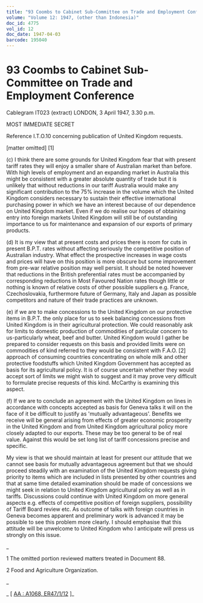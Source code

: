 ```yaml
---
title: "93 Coombs to Cabinet Sub-Committee on Trade and Employment Conference"
volume: "Volume 12: 1947, (other than Indonesia)"
doc_id: 4775
vol_id: 12
doc_date: 1947-04-03
barcode: 195040
---
```


# 93 Coombs to Cabinet Sub-Committee on Trade and Employment Conference

Cablegram IT023 (extract) LONDON, 3 April 1947, 3.30 p.m.

MOST IMMEDIATE SECRET

Reference I.T.O.10 concerning publication of United Kingdom requests.

[matter omitted] [1]

(c) I think there are some grounds for United Kingdom fear that with present tariff rates they will enjoy a smaller share of Australian market than before. With high levels of employment and an expanding market in Australia this might be consistent with a greater absolute quantity of trade but it is unlikely that without reductions in our tariff Australia would make any significant contribution to the 75% increase in the volume which the United Kingdom considers necessary to sustain their effective international purchasing power in which we have an interest because of our dependence on United Kingdom market. Even if we do realise our hopes of obtaining entry into foreign markets United Kingdom will still be of outstanding importance to us for maintenance and expansion of our exports of primary products.

(d) It is my view that at present costs and prices there is room for cuts in present B.P.T. rates without affecting seriously the competitive position of Australian industry. What effect the prospective increases in wage costs and prices will have on this position is more obscure but some improvement from pre-war relative position may well persist. It should be noted however that reductions in the British preferential rates must be accompanied by corresponding reductions in Most Favoured Nation rates though little or nothing is known of relative costs of other possible suppliers e.g. France, Czechoslovakia, furthermore future of Germany, Italy and Japan as possible competitors and nature of their trade practices are unknown.

(e) if we are to make concessions to the United Kingdom on our protective items in B.P.T. the only place for us to seek balancing concessions from United Kingdom is in their agricultural protection. We could reasonably ask for limits to domestic production of commodities of particular concern to us-particularly wheat, beef and butter. United Kingdom would I gather be prepared to consider requests on this basis and provided limits were on commodities of kind referred to they would be consistent with F.A.O. [2] approach of consuming countries concentrating on whole milk and other protective foodstuffs which United Kingdom Government has accepted as basis for its agricultural policy. It is of course uncertain whether they would accept sort of limits we might wish to suggest and it may prove very difficult to formulate precise requests of this kind. McCarthy is examining this aspect.

(f) If we are to conclude an agreement with the United Kingdom on lines in accordance with concepts accepted as basis for Geneva talks it will on the face of it be difficult to justify as 'mutually advantageous'. Benefits we receive will be general arising from effects of greater economic prosperity in the United Kingdom and from United Kingdom agricultural policy more closely adapted to our exports. These may be too general to be of real value. Against this would be set long list of tariff concessions precise and specific.

My view is that we should maintain at least for present our attitude that we cannot see basis for mutually advantageous agreement but that we should proceed steadily with an examination of the United Kingdom requests giving priority to items which are included in lists presented by other countries and that at same time detailed examination should be made of concessions we might seek in relation to United Kingdom agricultural policy as well as in tariffs. Discussions could continue with United Kingdom on more general aspects e.g. effects of competitive position of foreign suppliers, possibility of Tariff Board review etc. As outcome of talks with foreign countries in Geneva becomes apparent and preliminary work is advanced it may be possible to see this problem more clearly. I should emphasise that this attitude will be unwelcome to United Kingdom who I anticipate will press us strongly on this issue.

_

1 The omitted portion reviewed matters treated in Document 88.

2 Food and Agriculture Organization.

_

_ [ [AA : A1068, ER47/1/12](http://www.naa.gov.au/cgi-bin/Search?O=I&Number=195040) ]_
